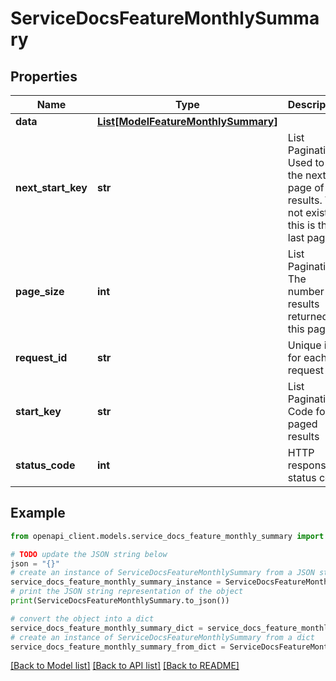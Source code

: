 # ServiceDocsFeatureMonthlySummary


## Properties

Name | Type | Description | Notes
------------ | ------------- | ------------- | -------------
**data** | [**List[ModelFeatureMonthlySummary]**](ModelFeatureMonthlySummary.md) |  | [optional] 
**next_start_key** | **str** | List Pagination: Used to get the next page of results. Will not exist if this is the last page. | [optional] 
**page_size** | **int** | List Pagination: The number of results returned in this page | [optional] 
**request_id** | **str** | Unique id for each request | [optional] 
**start_key** | **str** | List Pagination: Code for paged results | [optional] 
**status_code** | **int** | HTTP response status code | [optional] 

## Example

```python
from openapi_client.models.service_docs_feature_monthly_summary import ServiceDocsFeatureMonthlySummary

# TODO update the JSON string below
json = "{}"
# create an instance of ServiceDocsFeatureMonthlySummary from a JSON string
service_docs_feature_monthly_summary_instance = ServiceDocsFeatureMonthlySummary.from_json(json)
# print the JSON string representation of the object
print(ServiceDocsFeatureMonthlySummary.to_json())

# convert the object into a dict
service_docs_feature_monthly_summary_dict = service_docs_feature_monthly_summary_instance.to_dict()
# create an instance of ServiceDocsFeatureMonthlySummary from a dict
service_docs_feature_monthly_summary_from_dict = ServiceDocsFeatureMonthlySummary.from_dict(service_docs_feature_monthly_summary_dict)
```
[[Back to Model list]](../README.md#documentation-for-models) [[Back to API list]](../README.md#documentation-for-api-endpoints) [[Back to README]](../README.md)


